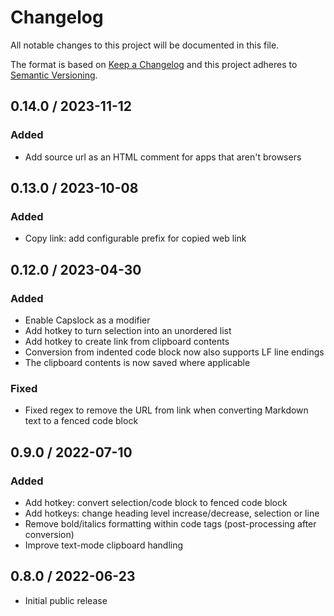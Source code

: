 # Changelog

All notable changes to this project will be documented in this file.

The format is based on [Keep a Changelog](http://keepachangelog.com/en/1.0.0/)
and this project adheres to [Semantic Versioning](http://semver.org/spec/v2.0.0.html).

<!-- markdownlint-disable MD024 -->

## 0.14.0 / 2023-11-12

### Added

* Add source url as an HTML comment for apps that aren't browsers

## 0.13.0 / 2023-10-08

### Added

* Copy link: add configurable prefix for copied web link

## 0.12.0 / 2023-04-30

### Added

* Enable Capslock as a modifier
* Add hotkey to turn selection into an unordered list
* Add hotkey to create link from clipboard contents
* Conversion from indented code block now also supports LF line endings
* The clipboard contents is now saved where applicable

### Fixed

* Fixed regex to remove the URL from link when converting Markdown text to a fenced code block

## 0.9.0 / 2022-07-10

### Added

* Add hotkey: convert selection/code block to fenced code block
* Add hotkeys: change heading level increase/decrease, selection or line
* Remove bold/italics formatting within code tags (post-processing after conversion)
* Improve text-mode clipboard handling

## 0.8.0 / 2022-06-23

* Initial public release
